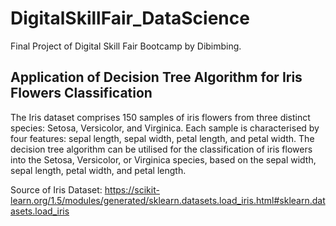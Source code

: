 # DigitalSkillFair_DataScience
Final Project of Digital Skill Fair Bootcamp by Dibimbing.

## Application of Decision Tree Algorithm for Iris Flowers Classification 
The Iris dataset comprises 150 samples of iris flowers from three distinct species: Setosa, Versicolor, and Virginica.
Each sample is characterised by four features: sepal length, sepal width, petal length, and petal width.
The decision tree algorithm can be utilised for the classification of iris flowers into the Setosa, Versicolor, or Virginica species,
based on the sepal width, sepal length, petal width, and petal length. 

Source of Iris Dataset: https://scikit-learn.org/1.5/modules/generated/sklearn.datasets.load_iris.html#sklearn.datasets.load_iris
